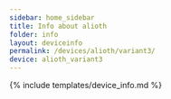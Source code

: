 ```yaml
---
sidebar: home_sidebar
title: Info about alioth
folder: info
layout: deviceinfo
permalink: /devices/alioth/variant3/
device: alioth_variant3
---
```

{% include templates/device_info.md %}
